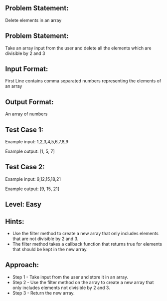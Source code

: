 ## Problem Statement:
Delete elements in an array

## Problem Statement:
Take an array input from the user and delete 
all the elements which are divisible by 2 and 3


## Input Format:
First Line contains comma separated numbers representing the elements of an array

## Output Format:
An array of numbers

## Test Case 1:
Example input:
1,2,3,4,5,6,7,8,9

Example output:
[1, 5, 7]

## Test Case 2:
Example input:
9,12,15,18,21

Example output:
[9, 15, 21]

## Level: Easy

## Hints:
- Use the filter method to create a new
array that only includes elements that 
are not divisible by 2 and 3.
- The filter method takes a callback
function that returns true for 
elements that should be kept in 
the new array.

## Approach:
- Step 1 - Take input from the user and store it in an array.
- Step 2 - Use the filter method on the array to create a new array that only includes 
              elements not divisible by 2 and 3.
- Step 3 - Return the new array.
